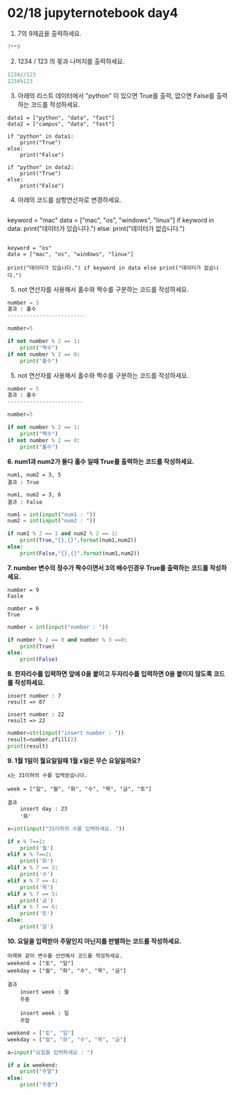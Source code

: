 # 02/18 jupyternotebook day4

1. 7의 9제곱을 출력하세요.

```python
7**9
```

2. 1234 / 123 의 몫과 나머지를 출력하세요.

```python
1234//123
1234%123
```

3. 아래의 리스트 데이터에서 "python" 이 있으면 True를 출력, 없으면 False를 출력 하는 코드를 작성하세요.

```
data1 = ["python", "data", "fast"]
data2 = ["campus", "data", "fast"]

if "python" in data1:
    print("True")
else:
    print("False")

if "python" in data2:
    print("True")
else:
    print("False")
```

4. 아래의 코드를 삼항연산자로 변경하세요.

```python
```
keyword = "mac"
data = ["mac", "os", "windows", "linux"]
if keyword in data:
    print("데이터가 있습니다.")
else:
    print("데이터가 없습니다.")
    
```

keyword = "os"
data = ["mac", "os", "windows", "linux"]

print("데이터가 있습니다.") if keyword in data else print("데이터가 없습니다.")
```

5. not 연산자를 사용해서 홀수와 짝수를 구분하는 코드를 작성하세요.

```python
number = 5
결과 : 홀수
------------------------

number=5

if not number % 2 == 1:
    print("짝수")
if not number % 2 == 0:
    print("홀수")
```

5. not 연산자를 사용해서 홀수와 짝수를 구분하는 코드를 작성하세요.

```python
number = 5
결과 : 홀수
------------------------

number=5

if not number % 2 == 1:
    print("짝수")
if not number % 2 == 0:
    print("홀수")
```

**6. num1과 num2가 둘다 홀수 일때 True를 출력하는 코드를 작성하세요.**

```
num1, num2 = 3, 5
결과 : True

num1, num2 = 3, 6
결과 : False
```

```python
num1 = int(input("num1 : "))
num2 = int(input("num2 : "))

if num1 % 2 == 1 and num2 % 2 == 1:
    print(True,"{},{}".format(num1,num2))
else:
    print(False,"{},{}".format(num1,num2))
```

**7. number 변수의 정수가 짝수이면서 3의 배수인경우 True를 출력하는 코드를 작성하세요.**

```
number = 9
Fasle

number = 6
True
```

```python
number = int(input("number : "))

if number % 2 == 0 and number % 3 ==0:
    print(True)
else:
    print(False)
```

**8. 한자리수를 입력하면 앞에 0을 붙이고 두자리수를 입력하면 0을 붙이지 않도록 코드를 작성하세요.**

```
insert number : 7
result => 07

insert number : 22
result => 22
```

```python
number=str(input("insert number : "))
result=number.zfill(2)
print(result)
```

**9. 1월 1일이 월요일일때 1월 x일은 무슨 요일일까요?**

```
x는 31이하의 수를 입력받습니다.

week = ["일", "월", "화", "수", "목", "금", "토"]

결과
	insert day : 23
	'화'
```

```python
x=int(input("31이하의 수를 입력하세요. "))

if x % 7==1:
    print('월')
elif x % 7==2:
    print('화')
elif x % 7 == 3:
    print('수')
elif x % 7 == 4:
    print('목')
elif x % 7 == 5:
    print('금')
elif x % 7 == 6:
    print('토')
else:
    print('일')
```

**10. 요일을 입력받아 주말인지 아닌지를 판별하는 코드를 작성하세요.**

```
아래와 같이 변수를 선언해서 코드를 작성하세요.
weekend = ["토", "일"]
weekday = ["월", "화", "수", "목", "금"]

결과
	insert week : 월
	주중

	insert week : 일
	주말
```

```python
weekend = ["토", "일"]
weekday = ["월", "화", "수", "목", "금"]

a=input("요일을 입력하세요 : ")

if a in weekend:
    print("주말")
else:
    print("주중")
```